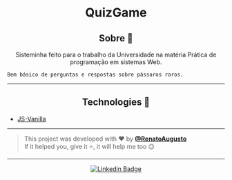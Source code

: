 <h1 align="center">QuizGame</h1>

<h2 align="center">Sobre 📖</h2>
   
   <p align="center">
    Sisteminha feito para o trabalho da Universidade na matéria Prática de programação em sistemas Web.
    
    Bem básico de perguntas e respostas sobre pássaros raros.
   </p>

---

<h2 align="center">Technologies 🚀</h2>

- [JS-Vanilla](https://developer.mozilla.org/pt-BR/docs/Web/JavaScript)


---

   >This project was developed with ❤️ by **[@RenatoAugusto](https://www.linkedin.com/in/renato-augusto-php/)**<br> 
   If it helped you, give it ⭐, it will help me too 😉 

---

   <div align="center">

   [![Linkedin Badge](https://img.shields.io/badge/-Renato%20Augusto-292929?style=flat-square&logo=Linkedin&logoColor=white&link=https://www.linkedin.com/in/renato-augusto-php/)](https://www.linkedin.com/in/renato-augusto-php/)

   </div>




